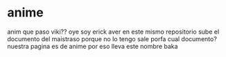 # anime
anim
que paso viki??
oye soy erick aver en este mismo repositorio sube el documento del maistraso porque no lo tengo sale porfa
cual documento?
nuestra pagina es de anime por eso lleva este nombre baka
